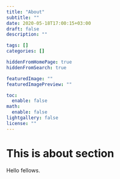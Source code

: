 ```yaml
---
title: "About"
subtitle: ""
date: 2020-05-18T17:00:15+03:00
draft: false
description: ""

tags: []
categories: []

hiddenFromHomePage: true
hiddenFromSearch: true

featuredImage: ""
featuredImagePreview: ""

toc:
  enable: false
math:
  enable: false
lightgallery: false
license: ""
---
```


# This is about section

Hello fellows.
